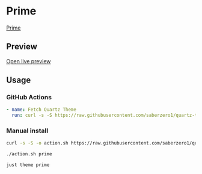 # Prime

[Prime](https://rivea0.github.io)

## Preview

[Open live preview](https://quartz-themes.github.io/prime/)

## Usage

### GitHub Actions

```yaml
- name: Fetch Quartz Theme
  run: curl -s -S https://raw.githubusercontent.com/saberzero1/quartz-themes/master/action.sh | bash -s -- prime
```

### Manual install

```bash
curl -s -S -o action.sh https://raw.githubusercontent.com/saberzero1/quartz-themes/master/action.sh

./action.sh prime
```

```bash
just theme prime
```
